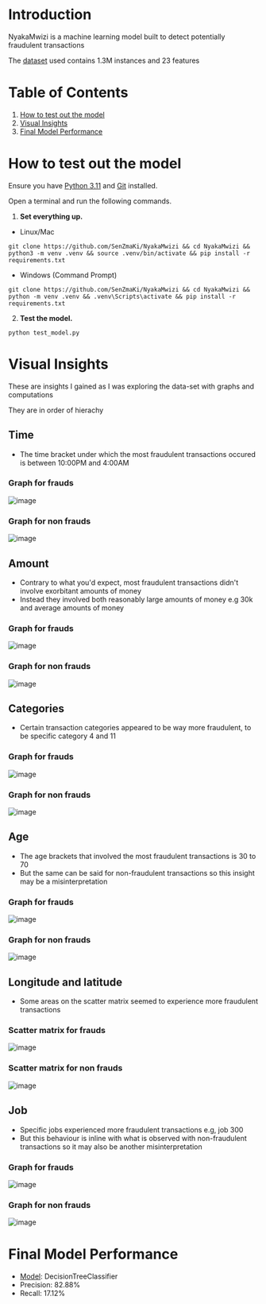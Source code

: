 # Introduction
NyakaMwizi is a machine learning model built to detect potentially fraudulent transactions

The [dataset](https://www.kaggle.com/datasets/kartik2112/fraud-detection) used contains 1.3M instances and 23 features

# Table of Contents
1. [How to test out the model](#how-to-test-out-the-model)
2. [Visual Insights](#visual-insights)
3. [Final Model Performance](#final-model-performance)

# How to test out the model

Ensure you have [Python 3.11](https://www.python.org/downloads/release/python-3111) and [Git](https://github.com/git-guides/install-git) installed. 

Open a terminal and run the following commands.

1. **Set everything up.**
- Linux/Mac
```
git clone https://github.com/SenZmaKi/NyakaMwizi && cd NyakaMwizi && python3 -m venv .venv && source .venv/bin/activate && pip install -r requirements.txt
```
- Windows (Command Prompt)
```
git clone https://github.com/SenZmaKi/NyakaMwizi && cd NyakaMwizi && python -m venv .venv && .venv\Scripts\activate && pip install -r requirements.txt
```

2. **Test the model.**
```
python test_model.py
```

# Visual Insights
These are insights I gained as I was exploring the data-set with graphs and computations

They are in order of hierachy

## Time
- The time bracket under which the most fraudulent transactions occured is between 10:00PM and 4:00AM 
### Graph for frauds
![image](https://github.com/SenZmaKi/NyakaMwizi/assets/90490506/1d198a07-ccdd-4138-a6aa-726a6a1d6da3)
### Graph for non frauds
![image](https://github.com/SenZmaKi/NyakaMwizi/assets/90490506/148ff0dc-f4ea-4294-a99e-bec7eade7585)


## Amount 
- Contrary to what you'd expect, most fraudulent transactions didn't involve exorbitant amounts of money
- Instead they involved both reasonably large amounts of money e.g 30k and average amounts of money 
 ### Graph for frauds
![image](https://github.com/SenZmaKi/NyakaMwizi/assets/90490506/a37111ac-d221-4bf9-863c-2acbe7e28129)
 ### Graph for non frauds
![image](https://github.com/SenZmaKi/NyakaMwizi/assets/90490506/06ff7e9d-20da-4669-9b01-d9ce122e5db7)

## Categories
- Certain transaction categories appeared to be way more fraudulent, to be specific category 4 and 11
### Graph for frauds
![image](https://github.com/SenZmaKi/NyakaMwizi/assets/90490506/7decc256-912e-4e6d-9c13-3787fd9d3ae5)
### Graph for non frauds
![image](https://github.com/SenZmaKi/NyakaMwizi/assets/90490506/97f56110-c157-4768-8b0d-6e728924fb11)


## Age 
- The age brackets that involved the most fraudulent transactions is 30 to 70
- But the same can be said for non-fraudulent transactions so this insight may be a misinterpretation
### Graph for frauds
![image](https://github.com/SenZmaKi/NyakaMwizi/assets/90490506/9a9d3ca1-d409-4ca1-82d5-6de3931e8c0a)
### Graph for non frauds
![image](https://github.com/SenZmaKi/NyakaMwizi/assets/90490506/a98dcfa1-73c8-426a-9f86-a082dd250029)


## Longitude and latitude
- Some areas on the scatter matrix seemed to experience more fraudulent transactions
### Scatter matrix for frauds
![image](https://github.com/SenZmaKi/NyakaMwizi/assets/90490506/28441a92-6faa-4f24-a8f6-d031d134912f)
### Scatter matrix for non frauds
![image](https://github.com/SenZmaKi/NyakaMwizi/assets/90490506/30d97fa0-6b3f-41da-9e60-29fb40dd031c)


## Job 
- Specific jobs experienced more fraudulent transactions e.g, job 300
- But this behaviour is inline with what is observed with non-fraudulent transactions so it may also be another misinterpretation
### Graph for frauds
![image](https://github.com/SenZmaKi/NyakaMwizi/assets/90490506/548952af-74da-44f0-ad4e-8b757d1bf021)
### Graph for non frauds
![image](https://github.com/SenZmaKi/NyakaMwizi/assets/90490506/94f1c0e4-ea95-4882-adf7-fda46686b0b6)

# Final Model Performance
- [Model](https://github.com/SenZmaKi/NyakaMwizi/blob/master/model.pkl): DecisionTreeClassifier
- Precision: 82.88%
- Recall: 17.12%
